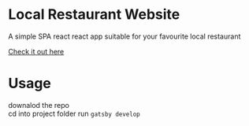 # Local Restaurant Website

A simple SPA react react app suitable for your favourite local restaurant

[Check it out here](https://mark-mansfield.github.io/portfolio-static-website/)


# Usage
downalod the repo  
cd into project folder
run ``gatsby develop``
